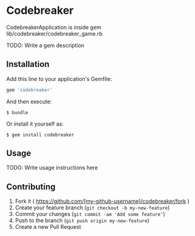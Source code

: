 # Codebreaker

CodebreakerApplication is inside gem lib/codebreaker/codebreaker_game.rb

TODO: Write a gem description

## Installation

Add this line to your application's Gemfile:

```ruby
gem 'codebreaker'
```

And then execute:

    $ bundle

Or install it yourself as:

    $ gem install codebreaker

## Usage

TODO: Write usage instructions here

## Contributing

1. Fork it ( https://github.com/[my-github-username]/codebreaker/fork )
2. Create your feature branch (`git checkout -b my-new-feature`)
3. Commit your changes (`git commit -am 'Add some feature'`)
4. Push to the branch (`git push origin my-new-feature`)
5. Create a new Pull Request
